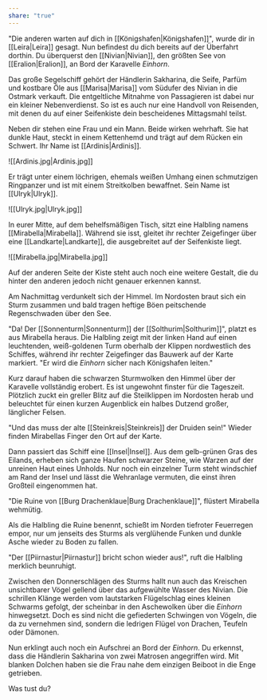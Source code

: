 ```yaml
---
share: "true"
---
```

"Die anderen warten auf dich in [[Königshafen|Königshafen]]", wurde dir in [[Leira|Leira]] gesagt. Nun befindest du dich bereits auf der Überfahrt dorthin. Du überquerst den [[Nivian|Nivian]], den größten See von [[Eralion|Eralion]], an Bord der Karavelle *Einhorn*. 

Das große Segelschiff gehört der Händlerin Sakharina, die Seife, Parfüm und kostbare Öle aus [[Marisa|Marisa]] vom Südufer des Nivian in die Ostmark verkauft. Die entgeltliche Mitnahme von Passagieren ist dabei nur ein kleiner Nebenverdienst. So ist es auch nur eine Handvoll von Reisenden, mit denen du auf einer Seifenkiste dein bescheidenes Mittagsmahl teilst.

Neben dir stehen eine Frau und ein Mann. Beide wirken wehrhaft. Sie hat dunkle Haut, steckt in einem Kettenhemd und trägt auf dem Rücken ein Schwert. Ihr Name ist [[Ardinis|Ardinis]].

![[Ardinis.jpg|Ardinis.jpg]]

Er trägt unter einem löchrigen, ehemals weißen Umhang einen schmutzigen Ringpanzer und ist mit einem Streitkolben bewaffnet. Sein Name ist [[Ulryk|Ulryk]].

![[Ulryk.jpg|Ulryk.jpg]]

In eurer Mitte, auf dem behelfsmäßigen Tisch, sitzt eine Halbling namens [[Mirabella|Mirabella]]. Während sie isst, gleitet ihr rechter Zeigefinger über eine [[Landkarte|Landkarte]], die ausgebreitet auf der Seifenkiste liegt.

![[Mirabella.jpg|Mirabella.jpg]]

Auf der anderen Seite der Kiste steht auch noch eine weitere Gestalt, die du hinter den anderen jedoch nicht genauer erkennen kannst.

Am Nachmittag verdunkelt sich der Himmel. Im Nordosten braut sich ein Sturm zusammen und bald tragen heftige Böen peitschende Regenschwaden über den See. 

"Da! Der [[Sonnenturm|Sonnenturm]] der [[Solthurim|Solthurim]]", platzt es aus Mirabella heraus. Die Halbling zeigt mit der linken Hand auf einen leuchtenden, weiß-goldenen Turm oberhalb der Klippen nordwestlich des Schiffes, während ihr rechter Zeigefinger das Bauwerk auf der Karte markiert. "Er wird die *Einhorn* sicher nach Königshafen leiten."

Kurz darauf haben die schwarzen Sturmwolken den Himmel über der Karavelle vollständig erobert. Es ist ungewohnt finster für die Tageszeit.
Plötzlich zuckt ein greller Blitz auf die Steilklippen im Nordosten herab und beleuchtet für einen kurzen Augenblick ein halbes Dutzend großer, länglicher Felsen.

"Und das muss der alte [[Steinkreis|Steinkreis]] der Druiden sein!" Wieder finden Mirabellas Finger den Ort auf der Karte.

Dann passiert das Schiff eine [[Insel|Insel]]. Aus dem gelb-grünen Gras des Eilands, erheben sich ganze Haufen schwarzer Steine, wie Warzen auf der unreinen Haut eines Unholds. Nur noch ein einzelner Turm steht windschief am Rand der Insel und lässt die Wehranlage vermuten, die einst ihren Großteil eingenommen hat.

"Die Ruine von [[Burg Drachenklaue|Burg Drachenklaue]]", flüstert Mirabella wehmütig.

Als die Halbling die Ruine benennt, schießt im Norden tiefroter Feuerregen empor, nur um jenseits des Sturms als verglühende Funken und dunkle Asche wieder zu Boden zu fallen.

"Der [[Piirnastur|Piirnastur]] bricht schon wieder aus!", ruft die Halbling merklich beunruhigt.

Zwischen den Donnerschlägen des Sturms hallt nun auch das Kreischen unsichtbarer Vögel gellend über das aufgewühlte Wasser des Nivian. Die schrillen Klänge werden vom lautstarken Flügelschlag eines kleinen Schwarms gefolgt, der scheinbar in den Aschewolken über die *Einhorn* hinwegsetzt. Doch es sind nicht die gefiederten Schwingen von Vögeln, die da zu vernehmen sind, sondern die ledrigen Flügel von Drachen, Teufeln oder Dämonen.

Nun erklingt auch noch ein Aufschrei an Bord der *Einhorn*. Du erkennst, dass die Händlerin Sakharina von zwei Matrosen angegriffen wird. Mit blanken Dolchen haben sie die Frau nahe dem einzigen Beiboot in die Enge getrieben.

Was tust du?